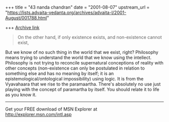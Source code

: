 +++
title = "43 nanda chandran"
date = "2001-08-07"
upstream_url = "https://lists.advaita-vedanta.org/archives/advaita-l/2001-August/001788.html"

+++
[Archive link](https://lists.advaita-vedanta.org/archives/advaita-l/2001-August/001788.html)

>On the other hand, if only existence
>exists, and non-existence cannot exist,

But we know of no such thing in the world that we exist, right? Philosophy
means trying to understand the world that we know using the intellect.
Philosophy is not trying to reconcile supernatural conceptions of reality
with other concepts (non-existence can only be postulated in relation to
something else and has no meaning by itself; it is an
epistemological/ontological impossibility) using logic. It is from the
Vyavahaara that we rise to the paramaartha. There's absolutely no use just
playing with the concept of paramartha by itself. You should relate it to
life as you know it.


_________________________________________________________________
Get your FREE download of MSN Explorer at http://explorer.msn.com/intl.asp

